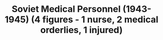 ---
layout: product
title: "Soviet Medical Personnel (1943-1945) (4 figures - 1 nurse, 2 medical orderlies, 1 injured)                                                                                      "
price: "TBA" 
desc: "N/A"
img_path: "/assets/img/ICM 35551.webp"
brand: "N/A"
available: false
special_offer: false
new: false
soon: false
cat: "010000"
subcat: "013600"
subsubcat: "0N/A"
sifra: "ICM 35551"
popular: false
---